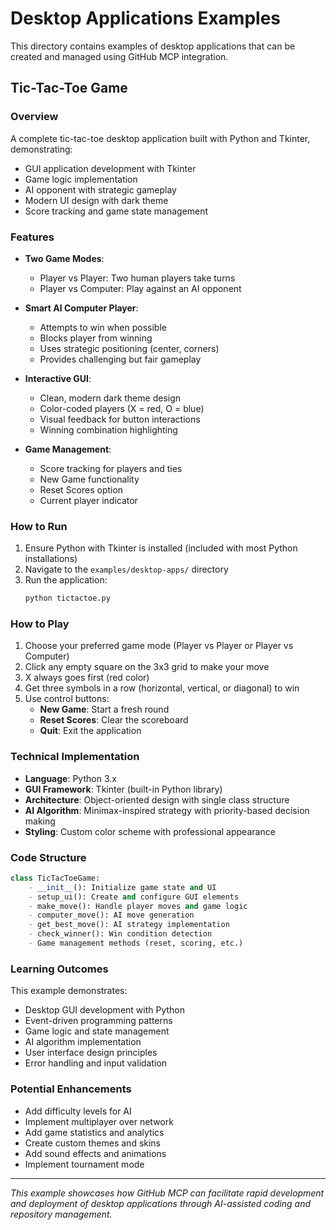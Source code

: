 # Desktop Applications Examples

This directory contains examples of desktop applications that can be created and managed using GitHub MCP integration.

## Tic-Tac-Toe Game

### Overview
A complete tic-tac-toe desktop application built with Python and Tkinter, demonstrating:
- GUI application development with Tkinter
- Game logic implementation
- AI opponent with strategic gameplay
- Modern UI design with dark theme
- Score tracking and game state management

### Features
- **Two Game Modes**:
  - Player vs Player: Two human players take turns
  - Player vs Computer: Play against an AI opponent

- **Smart AI Computer Player**:
  - Attempts to win when possible
  - Blocks player from winning
  - Uses strategic positioning (center, corners)
  - Provides challenging but fair gameplay

- **Interactive GUI**:
  - Clean, modern dark theme design
  - Color-coded players (X = red, O = blue)
  - Visual feedback for button interactions
  - Winning combination highlighting

- **Game Management**:
  - Score tracking for players and ties
  - New Game functionality
  - Reset Scores option
  - Current player indicator

### How to Run
1. Ensure Python with Tkinter is installed (included with most Python installations)
2. Navigate to the `examples/desktop-apps/` directory
3. Run the application:
   ```bash
   python tictactoe.py
   ```

### How to Play
1. Choose your preferred game mode (Player vs Player or Player vs Computer)
2. Click any empty square on the 3x3 grid to make your move
3. X always goes first (red color)
4. Get three symbols in a row (horizontal, vertical, or diagonal) to win
5. Use control buttons:
   - **New Game**: Start a fresh round
   - **Reset Scores**: Clear the scoreboard
   - **Quit**: Exit the application

### Technical Implementation
- **Language**: Python 3.x
- **GUI Framework**: Tkinter (built-in Python library)
- **Architecture**: Object-oriented design with single class structure
- **AI Algorithm**: Minimax-inspired strategy with priority-based decision making
- **Styling**: Custom color scheme with professional appearance

### Code Structure
```python
class TicTacToeGame:
    - __init__(): Initialize game state and UI
    - setup_ui(): Create and configure GUI elements
    - make_move(): Handle player moves and game logic
    - computer_move(): AI move generation
    - get_best_move(): AI strategy implementation
    - check_winner(): Win condition detection
    - Game management methods (reset, scoring, etc.)
```

### Learning Outcomes
This example demonstrates:
- Desktop GUI development with Python
- Event-driven programming patterns
- Game logic and state management
- AI algorithm implementation
- User interface design principles
- Error handling and input validation

### Potential Enhancements
- Add difficulty levels for AI
- Implement multiplayer over network
- Add game statistics and analytics
- Create custom themes and skins
- Add sound effects and animations
- Implement tournament mode

---

*This example showcases how GitHub MCP can facilitate rapid development and deployment of desktop applications through AI-assisted coding and repository management.*